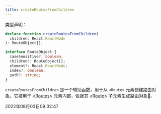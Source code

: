 ```yaml
---
title: createRoutesFromChildren
---
```


类型声明：
```typescript
declare function createRoutesFromChildren(
  children: React.ReactNode
): RouteObject[];

interface RouteObject {
  caseSensitive?: boolean;
  children?: RouteObject[];
  element?: React.ReactNode;
  index?: boolean;
  path?: string;
}
```

`createRoutesFromChildren` 是一个辅助函数，用于从 `<Route>` 元素创建路由对象。它被用于 [\<Routes>](../3/Route-and-Routes) 元素内部，依据其 [\<Route>](../3/Route-and-Routes) 子元素生成路由对象🤩。

2022年08月03日09:32:47
